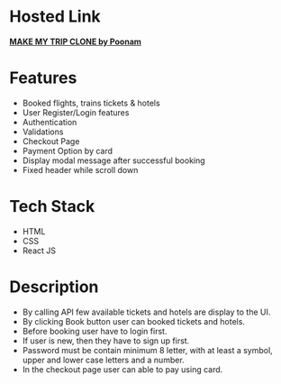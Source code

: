 <h1>Hosted Link</h1>
<a href='/' target='_blank'><strong>MAKE MY TRIP CLONE by Poonam</strong></a>

<h1>Features</h1>
<ul>
    <li>Booked flights, trains tickets & hotels</li>
    <li>User Register/Login features</li>
    <li>Authentication</li>
    <li>Validations</li>
    <li>Checkout Page</li>
    <li>Payment Option by card</li>
    <li>Display modal message after successful booking</li>
    <li>Fixed header while scroll down</li>
</ul>

<h1>Tech Stack</h1>
<ul>
    <li>HTML</li>
    <li>CSS</li>
    <li>React JS</li>
</ul>

<h1>Description</h1>
<ul>
    <li>By calling API few available tickets and hotels are display to the UI.</li>
    <li>By clicking Book button user can booked tickets and hotels.</li>
    <li>Before booking user have to login first.</li>
    <li>If user is new, then they have to sign up first.</li>
    <li>Password must be contain minimum 8 letter, with at least a symbol, upper and lower case letters and a number.</li>
    <li>In the checkout page user can able to pay using card.</li>
</ul>
